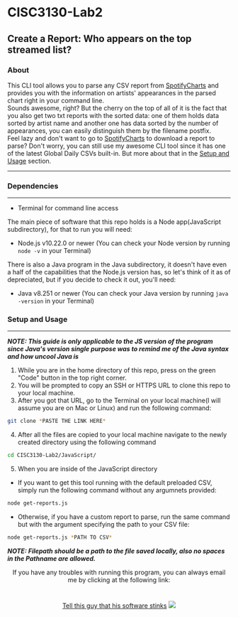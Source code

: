 # CISC3130-Lab2
## Create a Report: Who appears on the top streamed list?
### About
This CLI tool allows you to parse any CSV report from [SpotifyCharts](https://spotifycharts.com/regional) and provides you with the information on artists' appearances in the parsed chart right in your command line.  
Sounds awesome, right? But the cherry on the top of all of it is the fact that you also get two txt reports with the sorted data: one of them holds data sorted by artist name and another one has data sorted by the number of appearances, you can easily distinguish them by the filename postfix.  
Feel lazy and don't want to go to [SpotifyCharts](https://spotifycharts.com/regional) to download a report to parse? Don't worry, you can still use my awesome CLI tool since it has one of the latest Global Daily CSVs built-in. But more about that in the [Setup and Usage](#setup-and-usage) section.  

---
### Dependencies
---
- Terminal for command line access  

The main piece of software that this repo holds is a Node app(JavaScript subdirectory), for that to run you will need:
- Node.js v10.22.0 or newer (You can check your Node version by running ```node -v``` in your Terminal)  

There is also a Java program in the Java subdirectory, it doesn't have even a half of the capabilities that the Node.js version has, so let's think of it as of depreciated, but if you decide to check it out, you'll need:  
- Java v8.251 or newer (You can check your Java version by running ```java -version``` in your Terminal)

### Setup and Usage
---
***NOTE: This guide is only applicable to the JS version of the program since Java's version single purpose was to remind me of the Java syntax and how uncool Java is***
1. While you are in the home directory of this repo, press on the green "Code" button in the top right corner.
2. You will be prompted to copy an SSH or HTTPS URL to clone this repo to your local machine.
3. After you got that URL, go to the Terminal on your local machine(I will assume you are on Mac or Linux) and run the following command: 
```zsh
git clone *PASTE THE LINK HERE*
```
4. After all the files are copied to your local machine navigate to the newly created directory using the following command 
```zsh 
cd CISC3130-Lab2/JavaScript/
```  
5. When you are inside of the JavaScript directory
- If you want to get this tool running with the default preloaded CSV, simply run the following command without any argumnets provided: 
```zsh
node get-reports.js
```  
- Otherwise, if you have a custom report to parse, run the same command but with the argument specifying the path to your CSV file: 
```zsh
node get-reports.js *PATH TO CSV*
```  
***NOTE: Filepath should be a path to the file saved locally, also no spaces in the Pathname are allowed.***  
<div align="center">
    <p>If you have any troubles with running this program, you can always email me by clicking at the following link:</p>
    <a href="mailto:v.pashaliuk@gmail.com?subject=[GitHub]%20SpotifyCharts%20CSV%20Parser">Tell this guy that his software stinks</a>
    <img style="margin-top: 25px;" src="https://mir-s3-cdn-cf.behance.net/project_modules/max_1200/9bb1d693658133.5e98ba7eb53fc.gif" />
</div>
